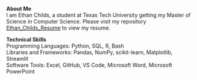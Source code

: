 **About Me** <br>
I am Ethan Childs, a student at Texas Tech University getting my Master of Science in Computer Science. Please visit my repository [Ethan_Childs_Resume](https://github.com/Ethan-Childs/Ethan_Childs_Resume) to view my resume.

**Technical Skills** <br>
Programming Languages: Python, SQL, R, Bash<br>
Libraries and Frameworks: Pandas, NumPy, scikit-learn, Matplotlib, Streamlit<br>
Software Tools: Excel, GitHub, VS Code, Microsoft Word, Microsoft PowerPoint<br>

<!---
Ethan-Childs/Ethan-Childs is a ✨ special ✨ repository because its `README.md` (this file) appears on your GitHub profile.
You can click the Preview link to take a look at your changes.
--->
